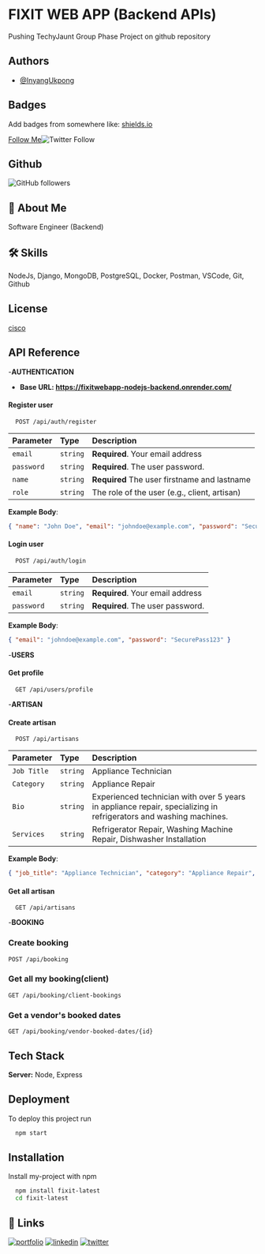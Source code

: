 
# FIXIT WEB APP (Backend APIs)

Pushing TechyJaunt Group Phase Project on github repository


## Authors

- [@InyangUkpong](https://www.github.com/InyangUkpong)


## Badges

Add badges from somewhere like: [shields.io](https://shields.io/)


[Follow Me](https://img.shields.io/twitter/follow/InyangDesigns?style=social)![Twitter Follow](https://img.shields.io/twitter/follow/InyangDesigns?style=social)




## Github
![GitHub followers](https://img.shields.io/github/followers/InyangUkpong?style=social)

## 🚀 About Me
Software Engineer (Backend)


## 🛠 Skills
NodeJs, Django, MongoDB, PostgreSQL, Docker, Postman, VSCode, Git, Github

## License

[cisco](https://www.credly.com/badges/7b49a22a-a891-48e1-9e10-8f692e0afbea/twitter?t=rfjssi)



## API Reference

-**AUTHENTICATION**

- **Base URL: https://fixitwebapp-nodejs-backend.onrender.com/**


#### Register user

```http
  POST /api/auth/register
```

| Parameter | Type     | Description                |
| :-------- | :------- | :------------------------- |
| `email` | `string` | **Required**. Your email address |
| `password` | `string` | **Required**. The user password.         |
| `name`   | `string`| **Required** The user firstname and lastname|
| `role`| `string`| The role of the user (e.g., client, artisan)

**Example Body**:

```json
{ "name": "John Doe", "email": "johndoe@example.com", "password": "SecurePass123", "role": "artisan" } 
```


#### Login user


```http
  POST /api/auth/login
```

| Parameter | Type     | Description                |
| :-------- | :------- | :------------------------- |
| `email` | `string` | **Required**. Your email address |
| `password` | `string` | **Required**. The user password.         |

**Example Body**:

```json
{ "email": "johndoe@example.com", "password": "SecurePass123" } 
```

-**USERS**

#### Get profile

```http
  GET /api/users/profile
```




-**ARTISAN**

#### Create artisan

```http
  POST /api/artisans
```

| Parameter | Type     | Description                       |
| :-------- | :------- | :-------------------------------- |
| `Job Title`      | `string` | Appliance Technician |
| `Category`      | `string` | Appliance Repair |
| `Bio`      | `string` | Experienced technician with over 5 years in appliance repair, specializing in refrigerators and washing machines. |
| `Services`      | `string` |Refrigerator Repair, Washing Machine Repair, Dishwasher Installation|


**Example Body**:

```json
{ "job_title": "Appliance Technician", "category": "Appliance Repair", "bio": "Experienced technician with over 5 years in appliance repair, specializing in refrigerators and washing machines.", "services": [ "Refrigerator Repair", "Washing Machine Repair", "Dishwasher Installation" ] } 
```




#### Get all artisan


```http
  GET /api/artisans
```


-**BOOKING**

### Create booking


```http
POST /api/booking
```

### Get all my booking(client)

```http
GET /api/booking/client-bookings
```

### Get a vendor's booked dates

```http
GET /api/booking/vendor-booked-dates/{id}
```
## Tech Stack



**Server:** Node, Express


## Deployment

To deploy this project run

```bash
  npm start
```


## Installation

Install my-project with npm

```bash
  npm install fixit-latest
  cd fixit-latest
```
    
## 🔗 Links
[![portfolio](https://img.shields.io/badge/my_portfolio-000?style=for-the-badge&logo=ko-fi&logoColor=white)](https://katherineoelsner.com/)
[![linkedin](https://img.shields.io/badge/linkedin-0A66C2?style=for-the-badge&logo=linkedin&logoColor=white)](https://www.linkedin.com/)
[![twitter](https://img.shields.io/badge/twitter-1DA1F2?style=for-the-badge&logo=twitter&logoColor=white)](https://twitter.com/)




